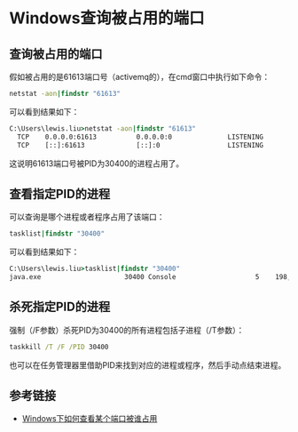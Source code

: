 # Windows查询被占用的端口

## 查询被占用的端口

假如被占用的是61613端口号（activemq的），在cmd窗口中执行如下命令：

```cmd
netstat -aon|findstr "61613"
```

<!--more-->
可以看到结果如下：

```cmd
C:\Users\lewis.liu>netstat -aon|findstr "61613"
  TCP    0.0.0.0:61613          0.0.0.0:0              LISTENING       30400
  TCP    [::]:61613             [::]:0                 LISTENING       30400
```

这说明61613端口号被PID为30400的进程占用了。

## 查看指定PID的进程

可以查询是哪个进程或者程序占用了该端口：

```cmd
tasklist|findstr "30400"
```

可以看到结果如下：

```cmd
C:\Users\lewis.liu>tasklist|findstr "30400"
java.exe                     30400 Console                    5    198,396 K
```

## 杀死指定PID的进程

强制（/F参数）杀死PID为30400的所有进程包括子进程（/T参数）：

```cmd
taskkill /T /F /PID 30400
```

也可以在任务管理器里借助PID来找到对应的进程或程序，然后手动点结束进程。

## 参考链接

* [Windows下如何查看某个端口被谁占用](https://www.runoob.com/w3cnote/windows-finds-port-usage.html)
